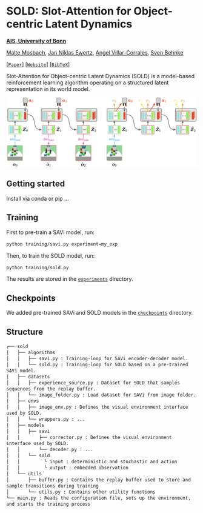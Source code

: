 # SOLD: Slot-Attention for Object-centric Latent Dynamics

**[AIS, University of Bonn](https://www.ais.uni-bonn.de/index.html)**

[Malte Mosbach](https://maltemosbach.github.io/), [Jan Niklas Ewertz](), [Angel Villar-Corrales](http://angelvillarcorrales.com/templates/home.php), [Sven Behnke](https://www.ais.uni-bonn.de/behnke/)

[[`Paper`](https://arxiv.org/abs/2410.08822)] [[`Website`](https://slot-latent-dynamics.github.io/)] [[`BibTeX`](https://slot-latent-dynamics.github.io/bibtex.txt)]

Slot-Attention for Object-centric Latent Dynamics (SOLD) is a model-based reinforcement learning algorithm operating on a structured latent representation in its world model.

![SOLD Overview](assets/sold_overview.png)


[//]: # (<img src="docs/sample_rollout.png" width="100%"><br/>)

## Getting started
Install via conda or pip ...


## Training

First to pre-train a SAVi model, run:
```bash
python training/savi.py experiment=my_exp
```

Then, to train the SOLD model, run:
```bash
python training/sold.py
```

The results are stored in the [`experiments`](./experiments) directory.


## Checkpoints
We added pre-trained SAVi and SOLD models in the [`checkpoints`](./checkpoints) directory.




## Structure

```
┌── sold
│   ├── algorithms
│   │   ├── savi.py : Training-loop for SAVi encoder-decoder model.
│   │   └── sold.py : Training-loop for SOLD based on a pre-trained SAVi model.
│   ├── datasets
│   │   ├── experience_source.py : Dataset for SOLD that samples sequences from the replay buffer.
│   │   └── image_folder.py : Load dataset for SAVi from image folder.
│   ├── envs
│   │   ├── image_env.py : Defines the visual environment interface used by SOLD.
│   │   └── wrappers.py : ...
│   ├── models
│   │   ├── savi
│   │       ├── corrector.py : Defines the visual environment interface used by SOLD.
│   │       └── decoder.py : ...
│   │   └── sold
│   │         └ input : deterministic and stochastic and action
│   │         └ output : embedded observation
│   └── utils
│       ├── buffer.py : Contains the replay buffer used to store and sample transitions during training
│       └── utils.py : Contains other utility functions
└── main.py : Reads the configuration file, sets up the environment, and starts the training process
```